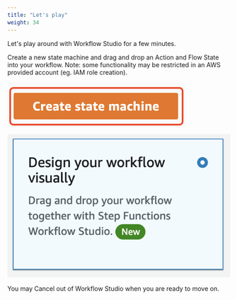 ```yaml
---
title: "Let's play"
weight: 34
---
```


Let's play around with Workflow Studio for a few minutes.

Create a new state machine and drag and drop an Action and Flow State into your workflow. Note: some functionality may be restricted in an AWS provided account (eg. IAM role creation).

![Create State Machine](/static/img/module-1/module-1-create-state-machine.png)

![Design Visually](/static/img/module-1/module-1-design.png)

You may Cancel out of Workflow Studio when you are ready to move on.
